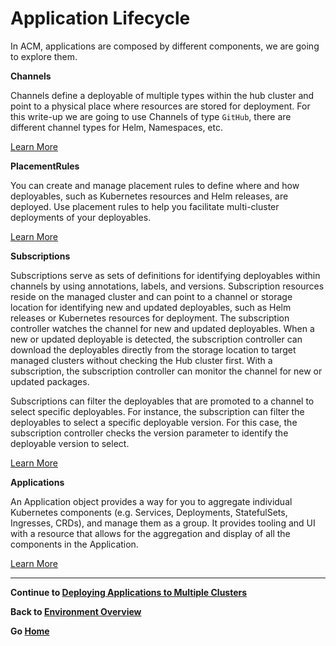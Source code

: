 # Application Lifecycle

In ACM, applications are composed by different components, we are going to explore them.

**Channels**

Channels define a deployable of multiple types within the hub cluster and point to a physical place where resources are stored for deployment. For this write-up we are going to use Channels of type `GitHub`, there are different channel types for Helm, Namespaces, etc.

[Learn More](https://github.com/open-cluster-management/rhacm-docs/blob/doc_stage/manage_applications/managing_channels.md)

**PlacementRules**

You can create and manage placement rules to define where and how deployables, such as Kubernetes resources and Helm releases, are deployed. Use placement rules to help you facilitate multi-cluster deployments of your deployables.

[Learn More](https://github.com/open-cluster-management/rhacm-docs/blob/doc_stage/manage_applications/managing_placement_rules.md)

**Subscriptions**

Subscriptions serve as sets of definitions for identifying deployables within channels by using annotations, labels, and versions. Subscription resources reside on the managed cluster and can point to a channel or storage location for identifying new and updated deployables, such as Helm releases or Kubernetes resources for deployment. The subscription controller watches the channel for new and updated deployables. When a new or updated deployable is detected, the subscription controller can download the deployables directly from the storage location to target managed clusters without checking the Hub cluster first. With a subscription, the subscription controller can monitor the channel for new or updated packages.

Subscriptions can filter the deployables that are promoted to a channel to select specific deployables. For instance, the subscription can filter the deployables to select a specific deployable version. For this case, the subscription controller checks the version parameter to identify the deployable version to select.

[Learn More](https://github.com/open-cluster-management/rhacm-docs/blob/doc_stage/manage_applications/managing_subscriptions.md)

**Applications**

An Application object provides a way for you to aggregate individual Kubernetes components (e.g. Services, Deployments, StatefulSets, Ingresses, CRDs), and manage them as a group. It provides tooling and UI with a resource that allows for the aggregation and display of all the components in the Application.

[Learn More](https://github.com/open-cluster-management/rhacm-docs/blob/doc_stage/manage_applications/managing_apps.md)

---

**Continue to [Deploying Applications to Multiple Clusters](./02_deploying_apps_to_clusters.md)**

**Back to [Environment Overview](./00_environment_overview.md)** 

**Go [Home](./README.md)**